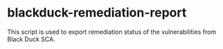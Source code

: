 # blackduck-remediation-report
This script is used to export remediation status of the vulnerabilities from Black Duck SCA.
